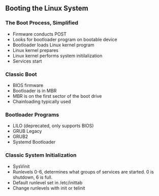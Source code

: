 ## Booting the Linux System

### The Boot Process, Simplified
- Firmware conducts POST
- Looks for bootloader program on bootable device
- Bootloader loads Linux kernel program
- Linux kernel prepares
- Linux kernel performs system initilalization
- Services start

### Classic Boot
- BIOS firmware
- Bootloader is in MBR
- MBR is on the first sector of the boot drive
- Chainloading typically used

### Bootloader Programs
- LILO (deprecated, only supports BIOS)
- GRUB Legacy
- GRUB2
- Systemd Bootloader

### Classic System Initialization
- SysVinit
- Runlevels 0-6, determines what groups of services are started. 0 is shutdown, 6 is full.
- Default runlevel set in /etc/inittab
- Change runlevels with init or telinit
